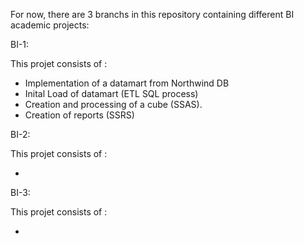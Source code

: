 
For now, there are 3 branchs in this repository containing different BI academic projects:

BI-1: 

  This projet consists of :

  - Implementation of a datamart from Northwind DB
  - Inital Load of datamart (ETL SQL process)
  - Creation and processing of a cube (SSAS).
  - Creation of reports (SSRS)

BI-2:

  This projet consists of :

  - 

BI-3:

  This projet consists of :

  - 
  
